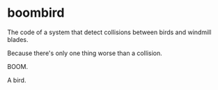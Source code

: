 # boombird
The code of a system that detect collisions between birds and windmill blades.

Because there's only one thing worse than a collision.

BOOM.

A bird.